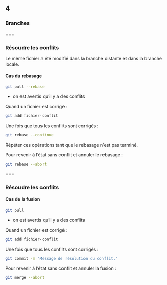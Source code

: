 <!-- .slide: data-background-image="images/git-logo.png" data-background-size="800px" class="chapter" -->
## 4
### Branches


===


<!-- .slide: class="slide" -->
### Résoudre les conflits

Le même fichier a été modifié dans la branche distante et dans la branche locale.

#### Cas du rebasage

```bash
git pull --rebase
```
 - on est avertis qu’il y a des conflits

Quand un fichier est corrigé :
```bash
git add fichier-conflit
```

Une fois que tous les conflits sont corrigés :
```bash
git rebase --continue
```

Répéter ces opérations tant que le rebasage n’est pas terminé.

Pour revenir à l’état sans conflit et annuler le rebasage :
```bash
git rebase --abort
```


===


<!-- .slide: class="slide" -->
### Résoudre les conflits

#### Cas de la fusion


```bash
git pull
```
 - on est avertis qu’il y a des conflits

Quand un fichier est corrigé :
```bash
git add fichier-conflit
```

Une fois que tous les conflits sont corrigés :
```bash
git commit -m "Message de résolution du conflit."
```

Pour revenir à l’état sans conflit et annuler la fusion :
```bash
git merge --abort
```
